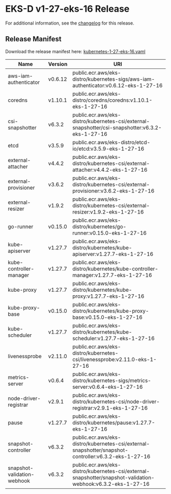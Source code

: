 # EKS-D v1-27-eks-16 Release

For additional information, see the [changelog](CHANGELOG-v1-27-eks-16.md) for this release.

## Release Manifest

Download the release manifest here: [kubernetes-1-27-eks-16.yaml](https://distro.eks.amazonaws.com/kubernetes-1-27/kubernetes-1-27-eks-16.yaml)

| Name | Version | URI |
|------|---------|-----|
| aws-iam-authenticator | v0.6.12 | public.ecr.aws/eks-distro/kubernetes-sigs/aws-iam-authenticator:v0.6.12-eks-1-27-16 |
| coredns | v1.10.1 | public.ecr.aws/eks-distro/coredns/coredns:v1.10.1-eks-1-27-16 |
| csi-snapshotter | v6.3.2 | public.ecr.aws/eks-distro/kubernetes-csi/external-snapshotter/csi-snapshotter:v6.3.2-eks-1-27-16 |
| etcd | v3.5.9 | public.ecr.aws/eks-distro/etcd-io/etcd:v3.5.9-eks-1-27-16 |
| external-attacher | v4.4.2 | public.ecr.aws/eks-distro/kubernetes-csi/external-attacher:v4.4.2-eks-1-27-16 |
| external-provisioner | v3.6.2 | public.ecr.aws/eks-distro/kubernetes-csi/external-provisioner:v3.6.2-eks-1-27-16 |
| external-resizer | v1.9.2 | public.ecr.aws/eks-distro/kubernetes-csi/external-resizer:v1.9.2-eks-1-27-16 |
| go-runner | v0.15.0 | public.ecr.aws/eks-distro/kubernetes/go-runner:v0.15.0-eks-1-27-16 |
| kube-apiserver | v1.27.7 | public.ecr.aws/eks-distro/kubernetes/kube-apiserver:v1.27.7-eks-1-27-16 |
| kube-controller-manager | v1.27.7 | public.ecr.aws/eks-distro/kubernetes/kube-controller-manager:v1.27.7-eks-1-27-16 |
| kube-proxy | v1.27.7 | public.ecr.aws/eks-distro/kubernetes/kube-proxy:v1.27.7-eks-1-27-16 |
| kube-proxy-base | v0.15.0 | public.ecr.aws/eks-distro/kubernetes/kube-proxy-base:v0.15.0-eks-1-27-16 |
| kube-scheduler | v1.27.7 | public.ecr.aws/eks-distro/kubernetes/kube-scheduler:v1.27.7-eks-1-27-16 |
| livenessprobe | v2.11.0 | public.ecr.aws/eks-distro/kubernetes-csi/livenessprobe:v2.11.0-eks-1-27-16 |
| metrics-server | v0.6.4 | public.ecr.aws/eks-distro/kubernetes-sigs/metrics-server:v0.6.4-eks-1-27-16 |
| node-driver-registrar | v2.9.1 | public.ecr.aws/eks-distro/kubernetes-csi/node-driver-registrar:v2.9.1-eks-1-27-16 |
| pause | v1.27.7 | public.ecr.aws/eks-distro/kubernetes/pause:v1.27.7-eks-1-27-16 |
| snapshot-controller | v6.3.2 | public.ecr.aws/eks-distro/kubernetes-csi/external-snapshotter/snapshot-controller:v6.3.2-eks-1-27-16 |
| snapshot-validation-webhook | v6.3.2 | public.ecr.aws/eks-distro/kubernetes-csi/external-snapshotter/snapshot-validation-webhook:v6.3.2-eks-1-27-16 |
